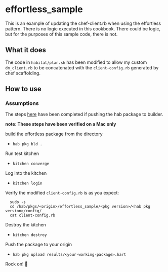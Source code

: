 # effortless_sample

This is an example of updating the chef-client.rb when using the effortless pattern.  There is no logic executed in this cookbook.  There could be logic, but for the purposes of this sample code, there is not.

## What it does

The code in `habitat/plan.sh` has been modified to allow my custom `dm_client.rb` to be concatenated with the `client-config.rb` generated by chef scaffolding.

## How to use

### Assumptions

The steps [here](https://www.habitat.sh/docs/using-builder/) have been completed if pushing the hab package to builder.

**note: These steps have been verified on a Mac only**

build the effortless package from the directory

- `hab pkg bld .`

Run test kitchen

- `kitchen converge`

Log into the kitchen

- `kitchen login`

Verify the modified `client-config.rb` is as you expect:

``` SHELL
  sudo -s
  cd /hab/pkgs/<origin>/effortless_sample/<pkg version>/<hab pkg version>/config/
  cat client-config.rb
```

Destroy the kitchen

- `kitchen destroy`

Push the package to your origin

- `hab pkg upload results/<your-working-package>.hart`

Rock on! :metal:
